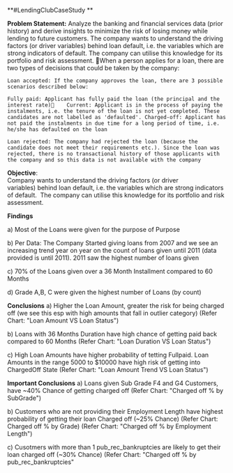 **#LendingClubCaseStudy **

**Problem Statement:**  Analyze the banking and financial services data (prior history) and derive insights to minimize the risk of losing money while lending to future customers. The company wants to understand the driving factors (or driver variables) behind loan default, i.e. the variables which are strong indicators of default. The company can utilise this knowledge for its portfolio and risk assessment.
When a person applies for a loan, there are two types of decisions that could be taken by the company:

    Loan accepted: If the company approves the loan, there are 3 possible scenarios described below:

	Fully paid: Applicant has fully paid the loan (the principal and the interest rate)	Current: Applicant is in the process of paying the instalments, i.e. the tenure of the loan is not yet completed. These candidates are not labelled as 'defaulted'.	Charged-off: Applicant has not paid the instalments in due time for a long period of time, i.e. he/she has defaulted on the loan

    Loan rejected: The company had rejected the loan (because the candidate does not meet their requirements etc.). Since the loan was rejected, there is no transactional history of those applicants with the company and so this data is not available with the company

**Objective**:  
Company wants to understand the driving factors (or driver variables) behind loan default, i.e. the variables which are strong indicators of default.  The company can utilise this knowledge for its portfolio and risk assessment.

**Findings**

a) Most of the Loans were given for the purpose of Purpose

b) Per Data: The Company Started giving loans from 2007 and we see an increasing trend year on year on the count of loans given until 2011 (data provided is until 2011). 2011 saw the highest number of loans given

c) 70% of the Loans given over a 36 Month Installment compared to 60 Months

d) Grade A,B, C were given the highest number of Loans (by count)


**Conclusions**
a) Higher the Loan Amount, greater the risk for being charged off (we see this esp with high amounts that fall in outlier category) (Refer Chart: "Loan Amount VS Loan Status")

b) Loans with 36 Months Duration have high chance of getting paid back compared to 60 Months (Refer Chart: "Loan Duration VS Loan Status")

c) High Loan Amounts have higher probability of tetting Fullpaid. Loan Amounts in the range 5000 to $10000 have high risk of getting into ChargedOff State (Refer Chart: "Loan Amount Trend VS Loan Status")

**Important Conclusions**
a) Loans given Sub Grade F4 and G4 Customers, have ~40% Chance of getting charged off (Refer Chart: "Charged off % by SubGrade")

b) Customers who are not providing their Employment Length have highest probability of getting their loan Charged off (~25% Chance) (Refer Chart: Charged off % by Grade) (Refer Chart: "Charged off % by Employment Length")

c) Cusotmers with more than 1 pub_rec_bankruptcies are likely to get their loan charged off (~30% Chance) (Refer Chart: "Charged off % by pub_rec_bankruptcies"

